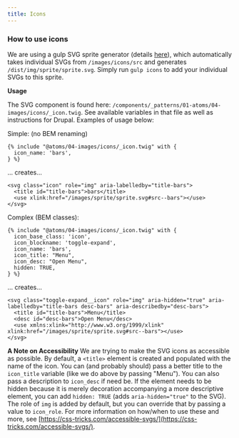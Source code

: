 ```yaml
---
title: Icons
---
```


### How to use icons

We are using a gulp SVG sprite generator (details [here](https://una.im/svg-icons)), which automatically takes individual SVGs from `/images/icons/src` and generates `/dist/img/sprite/sprite.svg`. Simply run `gulp icons` to add your individual SVGs to this sprite.

**Usage**

The SVG component is found here: `/components/_patterns/01-atoms/04-images/icons/_icon.twig`. See available variables in that file as well as instructions for Drupal. Examples of usage below:

Simple: (no BEM renaming)

```
{% include "@atoms/04-images/icons/_icon.twig" with {
  icon_name: 'bars',
} %}
```

... creates...

```
<svg class="icon" role="img" aria-labelledby="title-bars">
  <title id="title-bars">bars</title>
  <use xlink:href="/images/sprite/sprite.svg#src--bars"></use>
</svg>
```

Complex (BEM classes):

```
{% include "@atoms/04-images/icons/_icon.twig" with {
  icon_base_class: 'icon',
  icon_blockname: 'toggle-expand',
  icon_name: 'bars',
  icon_title: "Menu",
  icon_desc: "Open Menu",
  hidden: TRUE,
} %}
```

... creates...

```
<svg class="toggle-expand__icon" role="img" aria-hidden="true" aria-labelledby="title-bars desc-bars" aria-describedby="desc-bars">
  <title id="title-bars">Menu</title>
  <desc id="desc-bars">Open Menu</desc>
  <use xmlns:xlink="http://www.w3.org/1999/xlink" xlink:href="/images/sprite/sprite.svg#src--bars"></use>
</svg>
```

**A Note on Accessibility**
We are trying to make the SVG icons as accessible as possible. By default, a `<title>` element is created and populated with the name of the icon. You can (and probably should) pass a better title to the `icon_title` variable (like we do above by passing "Menu"). You can also pass a description to `icon_desc` if need be. If the element needs to be hidden because it is merely decoration accompanying a more descriptive element, you can add `hidden: TRUE` (adds `aria-hidden="true"` to the SVG). The role of `img` is added by default, but you can override that by passing a value to `icon_role`. For more information on how/when to use these and more, see [https://css-tricks.com/accessible-svgs/](https://css-tricks.com/accessible-svgs/).
